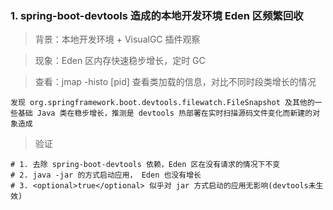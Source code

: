### 1. spring-boot-devtools 造成的本地开发环境 Eden 区频繁回收

> 背景：本地开发环境 + VisualGC 插件观察

> 现象：Eden 区内存快速稳步增长，定时 GC

> 查看：jmap -histo [pid] 查看类加载的信息，对比不同时段类增长的情况

```
发现 org.springframework.boot.devtools.filewatch.FileSnapshot 及其他的一些基础 Java 类在稳步增长，推测是 devtools 热部署在实时扫描源码文件变化而新建的对象造成
```

> 验证

```
# 1. 去除 spring-boot-devtools 依赖，Eden 区在没有请求的情况下不变
# 2. java -jar 的方式启动应用， Eden 也没有增长
# 3. <optional>true</optional> 似乎对 jar 方式启动的应用无影响(devtools未生效)
```

